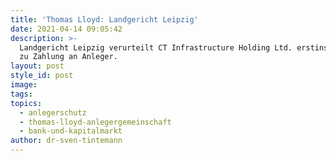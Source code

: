 ```yaml
---
title: 'Thomas Lloyd: Landgericht Leipzig'
date: 2021-04-14 09:05:42
description: >-
  Landgericht Leipzig verurteilt CT Infrastructure Holding Ltd. erstinstanzlich
  zu Zahlung an Anleger.
layout: post
style_id: post
image:
tags:
topics:
  - anlegerschutz
  - thomas-lloyd-anlegergemeinschaft
  - bank-und-kapitalmarkt
author: dr-sven-tintemann
---
```

